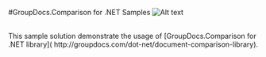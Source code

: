 #GroupDocs.Comparison for .NET Samples
![Alt text](https://media.licdn.com/media/p/7/005/059/258/39b2da3.png "GroupDocs")

<br/>
This sample solution demonstrate the usage of [GroupDocs.Comparison for .NET library]( http://groupdocs.com/dot-net/document-comparison-library). 
